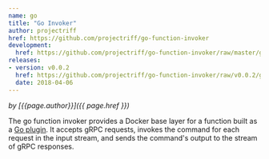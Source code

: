 ```yaml
---
name: go
title: "Go Invoker"
author: projectriff
href: https://github.com/projectriff/go-function-invoker
development:
  href: https://github.com/projectriff/go-function-invoker/raw/master/go-invoker.yaml
releases:
- version: v0.0.2
  href: https://github.com/projectriff/go-function-invoker/raw/v0.0.2/go-invoker.yaml
  date: 2018-04-06
---
```


*by [{{page.author}}]({{ page.href }})*

The go function invoker provides a Docker base layer for a function built as a [Go plugin](https://golang.org/pkg/plugin/).
It accepts gRPC requests, invokes the command for each request in the input stream,
and sends the command's output to the stream of gRPC responses.
